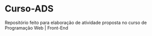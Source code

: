# Curso-ADS
 Repositório feito para elaboração de atividade proposta no curso de Programação Web | Front-End
